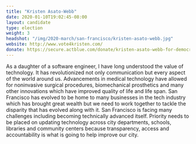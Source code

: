 ```yaml
---
title: "Kristen Asato-Webb"
date: 2020-01-10T19:02:45-08:00
layout: candidate
type: election
weight: 3
headshot: "/img/2020-march/san-francisco/kristen-asato-webb.jpg"
website: http://www.vote4kristen.com/
donate: https://secure.actblue.com/donate/kristen-asato-webb-for-democratic-county-central-committee-1
---
```


As a daughter of a software engineer, I have long understood the value of
technology. It has revolutionized not only communication but every aspect of
the world around us. Advancements in medical technology have allowed for
noninvasive surgical procedures, biomechanical prosthetics and many other
innovations which have improved quality of life and life span. San Francisco
has evolved to be home to many businesses in the tech industry which has
brought great wealth but we need to work together to tackle the disparity that
has evolved along with it. San Francisco is facing many challenges including
becoming technically advanced itself. Priority needs to be placed on updating
technology across city departments, schools, libraries and community centers
because transparency, access and accountability is what is going to help
improve our city.
